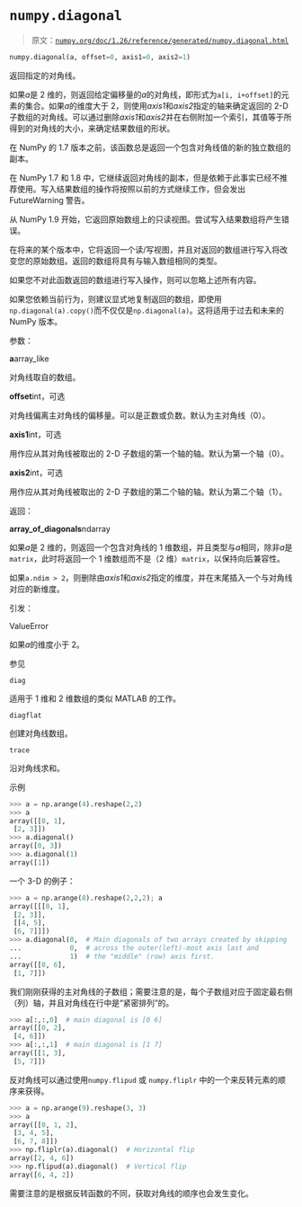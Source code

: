 # `numpy.diagonal`

> 原文：[`numpy.org/doc/1.26/reference/generated/numpy.diagonal.html`](https://numpy.org/doc/1.26/reference/generated/numpy.diagonal.html)

```py
numpy.diagonal(a, offset=0, axis1=0, axis2=1)
```

返回指定的对角线。

如果*a*是 2 维的，则返回给定偏移量的*a*的对角线，即形式为`a[i, i+offset]`的元素的集合。如果*a*的维度大于 2，则使用*axis1*和*axis2*指定的轴来确定返回的 2-D 子数组的对角线。可以通过删除*axis1*和*axis2*并在右侧附加一个索引，其值等于所得到的对角线的大小，来确定结果数组的形状。

在 NumPy 的 1.7 版本之前，该函数总是返回一个包含对角线值的新的独立数组的副本。

在 NumPy 1.7 和 1.8 中，它继续返回对角线的副本，但是依赖于此事实已经不推荐使用。写入结果数组的操作将按照以前的方式继续工作，但会发出 FutureWarning 警告。

从 NumPy 1.9 开始，它返回原始数组上的只读视图。尝试写入结果数组将产生错误。

在将来的某个版本中，它将返回一个读/写视图，并且对返回的数组进行写入将改变您的原始数组。返回的数组将具有与输入数组相同的类型。

如果您不对此函数返回的数组进行写入操作，则可以忽略上述所有内容。

如果您依赖当前行为，则建议显式地复制返回的数组，即使用`np.diagonal(a).copy()`而不仅仅是`np.diagonal(a)`。这将适用于过去和未来的 NumPy 版本。

参数：

**a**array_like

对角线取自的数组。

**offset**int，可选

对角线偏离主对角线的偏移量。可以是正数或负数。默认为主对角线（0）。

**axis1**int，可选

用作应从其对角线被取出的 2-D 子数组的第一个轴的轴。默认为第一个轴（0）。

**axis2**int，可选

用作应从其对角线被取出的 2-D 子数组的第二个轴的轴。默认为第二个轴（1）。

返回：

**array_of_diagonals**ndarray

如果*a*是 2 维的，则返回一个包含对角线的 1 维数组，并且类型与*a*相同，除非*a*是`matrix`，此时将返回一个 1 维数组而不是（2 维）`matrix`，以保持向后兼容性。

如果`a.ndim > 2`，则删除由*axis1*和*axis2*指定的维度，并在末尾插入一个与对角线对应的新维度。

引发：

ValueError

如果*a*的维度小于 2。

参见

`diag`

适用于 1 维和 2 维数组的类似 MATLAB 的工作。

`diagflat`

创建对角线数组。

`trace`

沿对角线求和。

示例

```py
>>> a = np.arange(4).reshape(2,2)
>>> a
array([[0, 1],
 [2, 3]])
>>> a.diagonal()
array([0, 3])
>>> a.diagonal(1)
array([1]) 
```

一个 3-D 的例子：

```py
>>> a = np.arange(8).reshape(2,2,2); a
array([[[0, 1],
 [2, 3]],
 [[4, 5],
 [6, 7]]])
>>> a.diagonal(0,  # Main diagonals of two arrays created by skipping
...            0,  # across the outer(left)-most axis last and
...            1)  # the "middle" (row) axis first.
array([[0, 6],
 [1, 7]]) 
```

我们刚刚获得的主对角线的子数组；需要注意的是，每个子数组对应于固定最右侧（列）轴，并且对角线在行中是“紧密排列”的。

```py
>>> a[:,:,0]  # main diagonal is [0 6]
array([[0, 2],
 [4, 6]])
>>> a[:,:,1]  # main diagonal is [1 7]
array([[1, 3],
 [5, 7]]) 
```

反对角线可以通过使用`numpy.flipud` 或 `numpy.fliplr` 中的一个来反转元素的顺序来获得。

```py
>>> a = np.arange(9).reshape(3, 3)
>>> a
array([[0, 1, 2],
 [3, 4, 5],
 [6, 7, 8]])
>>> np.fliplr(a).diagonal()  # Horizontal flip
array([2, 4, 6])
>>> np.flipud(a).diagonal()  # Vertical flip
array([6, 4, 2]) 
```

需要注意的是根据反转函数的不同，获取对角线的顺序也会发生变化。

